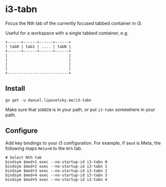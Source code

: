 # i3-tabn

Focus the Nth tab of the currently focused tabbed container in i3.

Useful for a workspace with a single tabbed container, e.g.

```
+------+------+------+------+
| tab0 | tab1 | .... | tabN |
+------+------+------+------+
|                           |
|                           |
|                           |
|                           |
+---------------------------+
```

## Install

`go get -u daniel.lipovetsky.me/i3-tabn`

Make sure that `$GOBIN` is in your path, or put `i3-tabn` somewhere in your path.

## Configure

Add key bindings to your i3 configuration. For example, if `$mod` is Meta, the following maps `Meta+N` to the `Nth` tab.

```
# Select Nth tab
bindsym $mod+1 exec --no-startup-id i3-tabn 0
bindsym $mod+2 exec --no-startup-id i3-tabn 1
bindsym $mod+3 exec --no-startup-id i3-tabn 2
bindsym $mod+4 exec --no-startup-id i3-tabn 3
bindsym $mod+5 exec --no-startup-id i3-tabn 4
```

